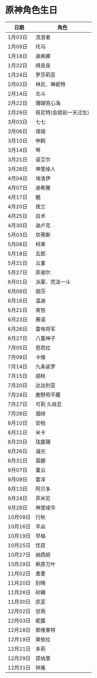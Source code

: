 # 原神角色生日
|日期|角色|  
|---|---|
|1月03日| 流浪者|  
|1月09日| 托马  |
|1月18日| 迪奥娜  |
|1月22日|绮良良|
|1月24日| 罗莎莉亚  |
|2月02日| 林尼、琳妮特  |
|2月14日| 北斗  |
|2月22日| 珊瑚宫心海  |
|2月29日| 班尼特(会提前一天过生)  |
|3月03日| 七七  |
|3月06日|瑶瑶|
|3月10日| 申鹤  |
|3月14日| 琴  |
|3月21日| 诺艾尔  |
|3月26日| 神里绫人  |
|4月04日| 埃洛伊  |
|4月07日|迪希雅|
|4月17日| 魈  |
|4月20日| 夜兰  |
|4月25日| 白术  |
|4月30日| 迪卢克  |
|5月03日| 坎蒂斯  |
|5月08日| 柯莱  |
|5月18日| 五郎  |
|5月21日| 云堇  
|5月27日| 菲谢尔  |
|6月01日| 派蒙、荒泷一斗  |
|6月09日| 丽莎  |
|6月16日| 温迪  |
|6月21日| 宵宫  
|6月23日| 赛诺|
|6月26日| 雷电将军  
|6月27日| 八重神子  |
|7月05日| 芭芭拉  |
|7月09日| 卡维 |
|7月14日| 九条裟罗  |
|7月15日| 胡桃  |
|7月20日| 达达利亚  
|7月24日| 鹿野苑平藏  |
|7月27日| 可莉 久岐忍  |
|7月28日| 烟绯  |
|8月10日| 安柏 |
|8月11日|米卡|
|8月20日| 珐露珊 |
|8月26日| 凝光  |
|8月31日| 莫娜  |
|9月07日| 重云  |
|9月09日| 雷泽  |
|9月13日| 阿贝多  |
|9月24日| 菲米尼  |
|9月28日| 神里绫华  |
|10月09日| 行秋  |
|10月16日| 辛焱  |
|10月19日| 早柚  |
|10月25日| 优菈  |
|10月27日| 纳西妲|
|10月29日| 枫原万叶  |
|11月02日| 香菱  |
|11月20日| 刻晴  |
|11月26日| 砂糖  |
|11月30日| 凯亚  |
|12月02日| 甘雨  |
|12月03日| 妮露|
|12月18日| 那维莱特  |
|12月19日| 莱依拉  |
|12月21日| 多莉  |
|12月29日| 提纳里  |
|12月31日| 钟离|

